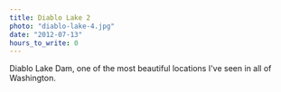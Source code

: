 ```yaml
---
title: Diablo Lake 2
photo: "diablo-lake-4.jpg"
date: "2012-07-13"
hours_to_write: 0
---
```


Diablo Lake Dam, one of the most beautiful locations I've seen in all of Washington.
